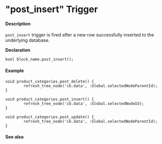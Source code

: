 # "post\_insert" Trigger

#### Description

`post_insert` trigger is fired after a new row successfully inserted to the underlying database.

**Declaration**

```text
bool block_name.post_insert();
```

#### **Example**

```text
void product_categories.post_delete() {
        refresh_tree_node('cb.data', :Global.selectedNodeParentId);
}

void product_categories.post_insert() {
        refresh_tree_node('cb.data', :Global.selectedNodeId);
}

void product_categories.post_update() {
        refresh_tree_node('cb.data', :Global.selectedNodeParentId);
}
```

#### **See also**

